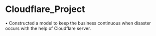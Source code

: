 # Cloudflare_Project
•	Constructed a model to keep the business continuous when disaster occurs with the help of Cloudflare server.
